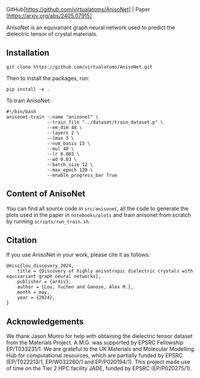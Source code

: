 GitHub[https://github.com/virtualatoms/AnisoNet] | Paper [https://arxiv.org/abs/2405.07915]

AnisoNet is an equivariant graph neural network used to predict the dielectric tensor of crystal materials.

## Installation
```
git clone https://github.com/virtualatoms/AnisoNet.git
```
Then to install the packages, run:
```
pip install -e .
```
To train AnisoNet:
```
#!/bin/bash
anisonet-train --name "anisonet" \
               --train_file "../dataset/train_dataset.p" \
               --em_dim 48 \
               --layers 2 \
               --lmax 3 \
               --num_basis 15 \
               --mul 48 \
               --lr 0.003 \
               --wd 0.03 \
               --batch_size 12 \
               --max_epoch 120 \
               --enable_progress_bar True
```

## Content of AnisoNet
You can find all source code in `src/anisonet`, all the code to generate the plots used in the paper in `notebooks/plots` and train anisonet from scratch by running `scripts/run_train.sh`.

## Citation
If you use AnisoNet in your work, please cite it as follows:
```
@misc{lou_discovery_2024,
	title = {Discovery of highly anisotropic dielectric crystals with equivariant graph neural networks},
	publisher = {arXiv},
	author = {Lou, Yuchen and Ganose, Alex M.},
	month = may,
	year = {2024},
}
```

## Acknowledgements
We thank Jason Munro for help with obtaining the dielectric tensor dataset from the Materials Project. A.M.G. was supported by EPSRC Fellowship EP/T033231/1. We are grateful to the UK Materials and Molecular Modelling Hub for computational resources, which are partially funded by EPSRC (EP/T022213/1, EP/W032260/1 and EP/P020194/1). This project made use of time on the Tier 2 HPC facility JADE, funded by EPSRC (EP/P020275/1).
